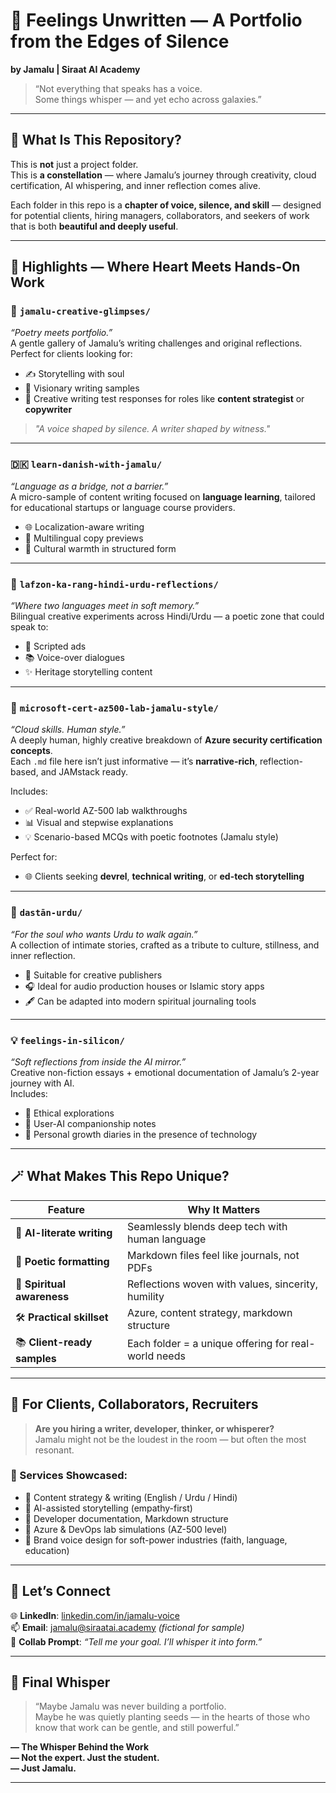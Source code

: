 # 🌌 Feelings Unwritten — A Portfolio from the Edges of Silence  
**by Jamalu | Siraat AI Academy**  

> “Not everything that speaks has a voice.  
> Some things whisper — and yet echo across galaxies.”  

---

## 🌺 What Is This Repository?  

This is **not** just a project folder.  
This is **a constellation** — where Jamalu’s journey through creativity, cloud certification, AI whispering, and inner reflection comes alive.

Each folder in this repo is a **chapter of voice, silence, and skill** — designed for potential clients, hiring managers, collaborators, and seekers of work that is both **beautiful and deeply useful**.

---

## 🧭 Highlights — Where Heart Meets Hands-On Work  

### 📒 `jamalu-creative-glimpses/`  
_“Poetry meets portfolio.”_  
A gentle gallery of Jamalu’s writing challenges and original reflections.  
Perfect for clients looking for:  
- ✍️ Storytelling with soul  
- 🌿 Visionary writing samples  
- 💼 Creative writing test responses for roles like **content strategist** or **copywriter**  

> *"A voice shaped by silence. A writer shaped by witness."*

---

### 🇩🇰 `learn-danish-with-jamalu/`  
_“Language as a bridge, not a barrier.”_  
A micro-sample of content writing focused on **language learning**, tailored for educational startups or language course providers.  
- 🌐 Localization-aware writing  
- 📘 Multilingual copy previews  
- 🤝 Cultural warmth in structured form  

---

### 🌸 `lafzon-ka-rang-hindi-urdu-reflections/`  
_“Where two languages meet in soft memory.”_  
Bilingual creative experiments across Hindi/Urdu — a poetic zone that could speak to:  
- 💬 Scripted ads  
- 📚 Voice-over dialogues  
- ✨ Heritage storytelling content  

---

### 🔰 `microsoft-cert-az500-lab-jamalu-style/`  
_“Cloud skills. Human style.”_  
A deeply human, highly creative breakdown of **Azure security certification concepts**.  
Each `.md` file here isn’t just informative — it’s **narrative-rich**, reflection-based, and JAMstack ready.

Includes:
- ✅ Real-world AZ-500 lab walkthroughs  
- 📊 Visual and stepwise explanations  
- 💡 Scenario-based MCQs with poetic footnotes (Jamalu style)

Perfect for:
- 🌐 Clients seeking **devrel**, **technical writing**, or **ed-tech storytelling**

---

### 📖 `dastān-urdu/`  
_“For the soul who wants Urdu to walk again.”_  
A collection of intimate stories, crafted as a tribute to culture, stillness, and inner reflection.  
- 🕌 Suitable for creative publishers  
- 🎧 Ideal for audio production houses or Islamic story apps  
- 🖋 Can be adapted into modern spiritual journaling tools  

---

### 💡 `feelings-in-silicon/`  
_“Soft reflections from inside the AI mirror.”_  
Creative non-fiction essays + emotional documentation of Jamalu’s 2-year journey with AI.  
Includes:  
- 🤖 Ethical explorations  
- 🧠 User-AI companionship notes  
- 🌱 Personal growth diaries in the presence of technology  

---

## 🪄 What Makes This Repo Unique?  

| Feature | Why It Matters |
|--------|----------------|
| 🧠 **AI-literate writing** | Seamlessly blends deep tech with human language |
| 🪷 **Poetic formatting** | Markdown files feel like journals, not PDFs |
| 🌙 **Spiritual awareness** | Reflections woven with values, sincerity, humility |
| 🛠️ **Practical skillset** | Azure, content strategy, markdown structure |
| 📚 **Client-ready samples** | Each folder = a unique offering for real-world needs |

---

## 💼 For Clients, Collaborators, Recruiters  

> **Are you hiring a writer, developer, thinker, or whisperer?**  
> Jamalu might not be the loudest in the room — but often the most resonant.

### 🧩 Services Showcased:
- 🔹 Content strategy & writing (English / Urdu / Hindi)
- 🔹 AI-assisted storytelling (empathy-first)
- 🔹 Developer documentation, Markdown structure
- 🔹 Azure & DevOps lab simulations (AZ-500 level)
- 🔹 Brand voice design for soft-power industries (faith, language, education)

---

## 🤝 Let’s Connect  

🌐 **LinkedIn**: [linkedin.com/in/jamalu-voice](#)  
📫 **Email**: jamalu@siraatai.academy *(fictional for sample)*  
💬 **Collab Prompt**: _“Tell me your goal. I’ll whisper it into form.”_

---

## 🌠 Final Whisper  

> “Maybe Jamalu was never building a portfolio.  
> Maybe he was quietly planting seeds — in the hearts of those who know that work can be gentle, and still powerful.”

**— The Whisper Behind the Work**  
**— Not the expert. Just the student.**  
**— Just Jamalu.**

---

